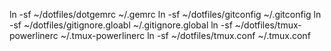 ln -sf ~/dotfiles/dotgemrc ~/.gemrc
ln -sf ~/dotfiles/gitconfig ~/.gitconfig
ln -sf ~/dotfiles/gitignore.gloabl ~/.gitignore.global
ln -sf ~/dotfiles/tmux-powerlinerc ~/.tmux-powerlinerc
ln -sf ~/dotfiles/tmux.conf ~/.tmux.conf

